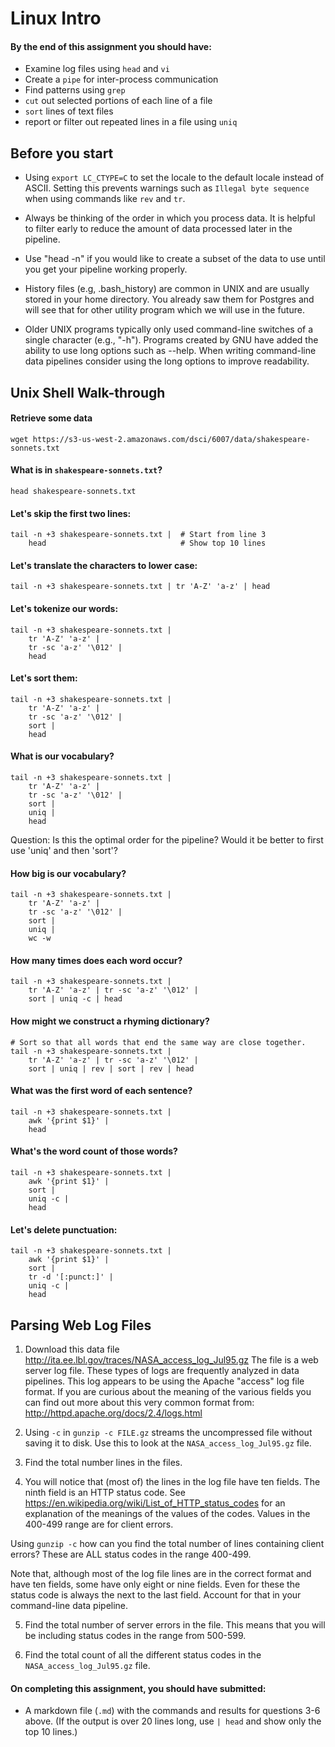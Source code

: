 Linux Intro
===========

#### By the end of this assignment you should have:

- Examine log files using `head` and `vi`
- Create a `pipe` for inter-process communication
- Find patterns using `grep`
- `cut` out selected portions of each line of a file
- `sort` lines of text files
- report or filter out repeated lines in a file using `uniq`

Before you start
----------------

- Using `export LC_CTYPE=C` to set the locale to the default locale instead of ASCII.  Setting this prevents warnings such as `Illegal byte sequence` when using commands like `rev` and `tr`.

- Always be thinking of the order in which you process data.  It is helpful to filter early to reduce the amount of data processed later in the pipeline.

- Use "head -n" if you would like to create a subset of the data to use until you get your pipeline working properly.

- History files (e.g, .bash_history) are common in UNIX and are usually stored in your home directory.  You already saw them for Postgres and will see that for other utility program which we will use in the future.

- Older UNIX programs typically only used command-line switches of a single character (e.g., "-h").  Programs created by GNU have added the ability to use long options such as --help.  When writing command-line data pipelines consider using the long options to improve readability.

Unix Shell Walk-through
----------------------

#### Retrieve some data

    wget https://s3-us-west-2.amazonaws.com/dsci/6007/data/shakespeare-sonnets.txt

#### What is in `shakespeare-sonnets.txt`?

    head shakespeare-sonnets.txt

#### Let's skip the first two lines:

    tail -n +3 shakespeare-sonnets.txt |  # Start from line 3
        head                              # Show top 10 lines


#### Let's translate the characters to lower case:

    tail -n +3 shakespeare-sonnets.txt | tr 'A-Z' 'a-z' | head

#### Let's tokenize our words:

    tail -n +3 shakespeare-sonnets.txt |
        tr 'A-Z' 'a-z' |
        tr -sc 'a-z' '\012' |
        head

#### Let's sort them:

    tail -n +3 shakespeare-sonnets.txt |
        tr 'A-Z' 'a-z' |
        tr -sc 'a-z' '\012' |
        sort |
        head

#### What is our vocabulary?

    tail -n +3 shakespeare-sonnets.txt |
        tr 'A-Z' 'a-z' |
        tr -sc 'a-z' '\012' |
        sort |
        uniq |
        head

Question: Is this the optimal order for the pipeline?  Would it be better to first use 'uniq' and then 'sort'?

#### How big is our vocabulary?

    tail -n +3 shakespeare-sonnets.txt |
        tr 'A-Z' 'a-z' |
        tr -sc 'a-z' '\012' |
        sort |
        uniq |
        wc -w

#### How many times does each word occur?

    tail -n +3 shakespeare-sonnets.txt |
        tr 'A-Z' 'a-z' | tr -sc 'a-z' '\012' |
        sort | uniq -c | head

#### How might we construct a rhyming dictionary?

    # Sort so that all words that end the same way are close together.
    tail -n +3 shakespeare-sonnets.txt |
        tr 'A-Z' 'a-z' | tr -sc 'a-z' '\012' |
        sort | uniq | rev | sort | rev | head

#### What was the first word of each sentence?

    tail -n +3 shakespeare-sonnets.txt |
        awk '{print $1}' |
        head

#### What's the word count of those words?

    tail -n +3 shakespeare-sonnets.txt |
        awk '{print $1}' |
        sort |
        uniq -c |
        head

#### Let's delete punctuation:

    tail -n +3 shakespeare-sonnets.txt |
        awk '{print $1}' |
        sort |
        tr -d '[:punct:]' |
        uniq -c |
        head

Parsing Web Log Files
---------------------

1. Download this data file <http://ita.ee.lbl.gov/traces/NASA_access_log_Jul95.gz>
The file is a web server log file.  These types of logs are frequently analyzed in data pipelines.  This log appears to be using the Apache "access" log file format.
If you are curious about the meaning of the various fields you can find out more about this very common format from: http://httpd.apache.org/docs/2.4/logs.html

2. Using `-c` in `gunzip -c FILE.gz` streams the uncompressed file
without saving it to disk. Use this to look at the
`NASA_access_log_Jul95.gz` file.

3. Find the total number lines in the files.

4. You will notice that (most of) the lines in the log file have ten fields.  The ninth field is an HTTP status code.  See https://en.wikipedia.org/wiki/List_of_HTTP_status_codes for an explanation of the meanings of the values of the codes.  Values in the 400-499 range are for client errors.

Using `gunzip -c` how can you find the total number of lines containing client errors? These are ALL status codes in the range 400-499.

Note that, although most of the log file lines are in the correct format and have ten fields, some have only eight or nine fields.  Even for these the status code is always the next to the last field.  Account for that in your command-line data pipeline.

5. Find the total number of server errors in the file. This means that you will be including status codes in the range from 500-599.

6. Find the total count of all the different status codes in the
`NASA_access_log_Jul95.gz` file.

#### On completing this assignment, you should have submitted:

- A markdown file (`.md`) with the commands and results for questions 3-6 above. (If the output is over 20 lines long, use `| head` and show only the top 10 lines.)

